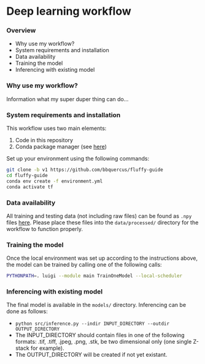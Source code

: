 # Deep learning workflow


### Overview
- Why use my workflow?
- System requirements and installation
- Data availability
- Training the model
- Inferencing with existing model



### Why use my workflow?

Information what my super duper thing can do...



### System requirements and installation

This workflow uses two main elements:

1. Code in this repository
2. Conda package manager (see [here](https://docs.conda.io/projects/conda/en/latest/user-guide/install/))



Set up your environment using the following commands:

```bash
git clone -b v1 https://github.com/bbquercus/fluffy-guide
cd fluffy-guide
conda env create -f environment.yml
conda activate tf
```



### Data availability

All training and testing data (not including raw files) can be found as `.npy` files [here](link). Please place these files into the `data/processed/` directory for the workflow to function properly.



### Training the model

Once the local environment was set up according to the instructions above, the model can be trained by calling one of the following calls:

```bash
PYTHONPATH=. luigi --module main TrainOneModel --local-scheduler
```



### Inferencing with existing model

The final model is available in the `models/` directory. Inferencing can be done as follows:

* `python src/inference.py --indir INPUT_DIRECTORY --outdir OUTPUT_DIRECTORY`
* The INPUT\_DIRECTORY should contain files in one of the following formats: .tif, .tiff, .jpeg, .png, .stk, be two dimensional only (one single Z-stack for example).
* The OUTPUT\_DIRECTORY will be created if not yet existant.

